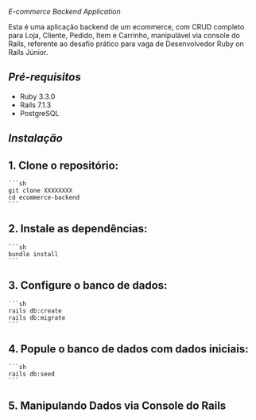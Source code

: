 *E-commerce Backend Application*

Esta é uma aplicação backend de um ecommerce, com CRUD completo para Loja, Cliente, Pedido, Item e Carrinho, manipulável via console do Rails, referente ao desafio prático para vaga de Desenvolvedor Ruby on Rails Júnior.

## *Pré-requisitos*

- Ruby 3.3.0
- Rails 7.1.3
- PostgreSQL

## *Instalação*

## 1. Clone o repositório:

    ```sh
    git clone XXXXXXXX
    cd ecommerce-backend
    ```

## 2. Instale as dependências:

    ```sh
    bundle install
    ```

## 3. Configure o banco de dados:

    ```sh
    rails db:create
    rails db:migrate
    ```

## 4. Popule o banco de dados com dados iniciais:

    ```sh
    rails db:seed
    ```

## 5. Manipulando Dados via Console do Rails

